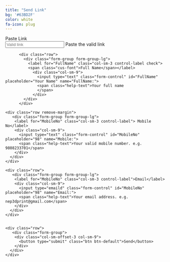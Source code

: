 ```yaml
---
title: "Send Link"
bg: '#63BD2F'
color: white
fa-icon: plug
---
```



<div class="container">
  <div class="row">
    <div class="col-md-6">
      <form action="https://getsimpleform.com/messages?form_api_token=f21c9f6d668564eb6d853a65cf8c1e77" method="post" class="form-horizontal">
        <!-- the redirect_to is optional, the form will redirect to the referrer on submission -->
        <input type='hidden' name='redirect_to' value='https://www.dropbox.com/request/7lG33UjGl1Vb4fWtSqE9'/>
        <div class="row">
            <div class="form-group form-group-lg">
              <label for="FullName" class="col-sm-3 control-label check">
              <span class="cus-font">Paste Link</span></label>
                <div class="col-sm-9">
                  <input type="text" class="form-control" id="FullName" placeholder="Valid link" name="Link:">
                  <span class="help-text">Paste the valid link
                  </span>
                </div>
            </div>
          </div>
	

          <div class="row">
            <div class="form-group form-group-lg">
              <label for="FullName" class="col-sm-3 control-label check">
              <span class="cus-font">Full Name</span></label>
                <div class="col-sm-9">
                  <input type="text" class="form-control" id="FullName" placeholder="Your Name" name="FullName:">
                  <span class="help-text">Your full name
                  </span>
                </div>
            </div>
          </div>

    <div class="row remove-margin">
       <div class="form-group form-group-lg">
        <label for="MobileNo" class="col-sm-3 control-label"> Mobile No</label>
        <div class="col-sm-9">
          <input type="text" class="form-control" id="MobileNo" placeholder="98" name="Mobile:">
          <span class="help-text">Your valid mobile number. e.g. 9808233701</span>
        </div>
      </div>
    </div>

    <div class="row">
       <div class="form-group form-group-lg">
        <label for="MobileNo" class="col-sm-3 control-label">Email</label>
        <div class="col-sm-9">
          <input type="emaild" class="form-control" id="MobileNo" placeholder="98" name="Email:">
          <span class="help-text">Your email address. e.g. nep3dprint@gmail.com</span>
        </div>
      </div>
    </div>


    <div class="row">
       <div class="form-group">
        <div class="col-sm-offset-3 col-sm-9">
          <button type="submit" class="btn btn-default">Send</button>
        </div>
      </div>
    </div>
  </form>
  </div>
</div>
</div>